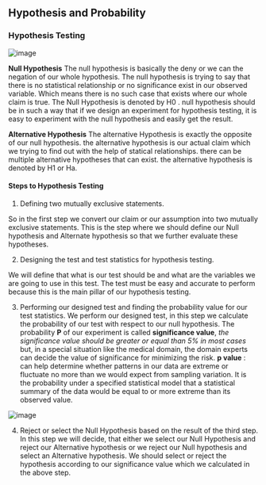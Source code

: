 ## Hypothesis and Probability 

### Hypothesis Testing
![image](https://user-images.githubusercontent.com/39881974/208299298-5cc30585-aa73-4045-bd81-dc9e83855b09.png)

**Null Hypothesis**
The null hypothesis is basically the deny or we can the negation of our whole hypothesis. 
The null hypothesis is trying to say that there is no statistical relationship or no significance exist in our observed variable. 
Which means there is no such case that exists where our whole claim is true. The Null Hypothesis is denoted by H0 .  null hypothesis should be in such a way that if we design an experiment for hypothesis testing, it is easy to experiment with the null hypothesis and easily get the result.


**Alternative Hypothesis**
The alternative Hypothesis is exactly the opposite of our null hypothesis. the alternative hypothesis is our actual claim which we trying to find out with the help of statical relationships. there can be multiple alternative hypotheses that can exist. the alternative hypothesis is denoted by H1 or Ha.

#### Steps to Hypothesis Testing

1. Defining two mutually exclusive statements.

So in the first step we convert our claim or our assumption into two mutually exclusive statements. 
This is the step where we should define our Null hypothesis and Alternate hypothesis so that we further evaluate these hypotheses.

2. Designing the test and test statistics for hypothesis testing.

We will define that what is our test should be and what are the variables we are going to use in this test. 
The test must be easy and accurate to perform because this is the main pillar of our hypothesis testing.

3. Performing our designed test and finding the probability value for our test statistics.
We perform our designed test, in this step we calculate the probability of our test with respect to our null hypothesis. 
The probability **P** of our experiment is called **significance value**, *the significance value should be greater or equal than 5% in most cases* but, in a special situation like the medical domain, the domain experts can decide the value of significance for minimizing the risk.
**p value** : can help determine whether patterns in our data are extreme or fluctuate no more than we would expect from sampling variation. 
It is the probability under a specified statistical model that a statistical summary of the data would be equal to or more extreme than its observed value. 

![image](https://user-images.githubusercontent.com/39881974/208300586-5e6db5ad-f4f0-4f37-89f8-230e1ed6daf4.png)


4. Reject or select the Null Hypothesis based on the result of the third step.
In this step we will decide, that either we select our Null Hypothesis and reject our Alternative hypothesis or we reject our Null hypothesis and select an Alternative hypothesis. 
We should select or reject the hypothesis according to our significance value which we calculated in the above step.
